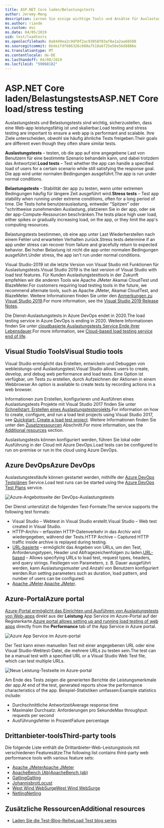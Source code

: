 ```yaml
---
title: ASP.NET Core laden/Belastungstests
author: Jeremy-Meng
description: Lernen Sie einige wichtige Tools und Ansätze für Auslastungstests und Belastungstests in ASP.NET Core-apps.
ms.author: riande
ms.custom: mvc
ms.date: 04/05/2019
uid: test/loadtests
ms.openlocfilehash: 0a8449ea2c9df0f2ac93058f03af0a1a2aa66508
ms.sourcegitcommit: 6bde1fdf686326c080a7518a6725e56e56d8886e
ms.translationtype: MT
ms.contentlocale: de-DE
ms.lasthandoff: 04/08/2019
ms.locfileid: "59068182"
---
```

# <a name="aspnet-core-loadstress-testing"></a><span data-ttu-id="99847-103">ASP.NET Core laden/Belastungstests</span><span class="sxs-lookup"><span data-stu-id="99847-103">ASP.NET Core load/stress testing</span></span>

<span data-ttu-id="99847-104">Auslastungstests und Belastungstests sind wichtig, sicherzustellen, dass eine Web-app leistungsfähig ist und skalierbar.</span><span class="sxs-lookup"><span data-stu-id="99847-104">Load testing and stress testing are important to ensure a web app is performant and scalable.</span></span> <span data-ttu-id="99847-105">Ihre Ziele unterscheiden, obwohl sie häufig ähnliche Tests freigeben.</span><span class="sxs-lookup"><span data-stu-id="99847-105">Their goals are different even though they often share similar tests.</span></span>

<span data-ttu-id="99847-106">**Auslastungstests** &ndash; testen, ob die app auf eine angegebene Last von Benutzern für eine bestimmte Szenario behandeln kann, und dabei trotzdem das Antwortziel.</span><span class="sxs-lookup"><span data-stu-id="99847-106">**Load tests** &ndash; Test whether the app can handle a specified load of users for a certain scenario while still satisfying the response goal.</span></span> <span data-ttu-id="99847-107">Die app wird unter normalen Bedingungen ausgeführt.</span><span class="sxs-lookup"><span data-stu-id="99847-107">The app is run under normal conditions.</span></span>

<span data-ttu-id="99847-108">**Belastungstests** &ndash; Stabilität der app zu testen, wenn unter extremen Bedingungen häufig für längere Zeit ausgeführt wird.</span><span class="sxs-lookup"><span data-stu-id="99847-108">**Stress tests** &ndash; Test app stability when running under extreme conditions, often for a long period of time.</span></span> <span data-ttu-id="99847-109">Die Tests hohe benutzerauslastung, entweder "Spitzen" oder "schrittweise zunehmenden Auslastung, platzieren Sie in der app, oder sie der app-Compute-Ressourcen beschränken.</span><span class="sxs-lookup"><span data-stu-id="99847-109">The tests place high user load, either spikes or gradually increasing load, on the app, or they limit the app's computing resources.</span></span>

<span data-ttu-id="99847-110">Belastungstests bestimmen, ob eine app unter Last Wiederherstellen nach einem Fehler und erwarteten Verhalten zurück.</span><span class="sxs-lookup"><span data-stu-id="99847-110">Stress tests determine if an app under stress can recover from failure and gracefully return to expected behavior.</span></span> <span data-ttu-id="99847-111">Bei hoher Belastung ist nicht die app unter normalen Bedingungen ausgeführt.</span><span class="sxs-lookup"><span data-stu-id="99847-111">Under stress, the app isn't run under normal conditions.</span></span>

<span data-ttu-id="99847-112">Visual Studio-2019 ist die letzte Version von Visual Studio mit Funktionen für Auslastungstests.</span><span class="sxs-lookup"><span data-stu-id="99847-112">Visual Studio 2019 is the last version of Visual Studio with load test features.</span></span> <span data-ttu-id="99847-113">Für Kunden Auslastungstesttools in der Zukunft empfehlen wir die anderen Tools wie Apache JMeter Akamai CloudTest und BlazeMeter.</span><span class="sxs-lookup"><span data-stu-id="99847-113">For customers requiring load testing tools in the future, we recommend alternate tools, such as Apache JMeter, Akamai CloudTest, and BlazeMeter.</span></span> <span data-ttu-id="99847-114">Weitere Informationen finden Sie unter den [Anmerkungen zu Visual Studio 2019](/visualstudio/releases/2019/release-notes#test-tools).</span><span class="sxs-lookup"><span data-stu-id="99847-114">For more information, see the [Visual Studio 2019 Release Notes](/visualstudio/releases/2019/release-notes#test-tools).</span></span>

<span data-ttu-id="99847-115">Die Dienst-Auslastungstests in Azure DevOps endet in 2020.</span><span class="sxs-lookup"><span data-stu-id="99847-115">The load testing service in Azure DevOps is ending in 2020.</span></span> <span data-ttu-id="99847-116">Weitere Informationen finden Sie unter [cloudbasierte Auslastungstests Service Ende ihrer Lebensdauer](https://devblogs.microsoft.com/devops/cloud-based-load-testing-service-eol/).</span><span class="sxs-lookup"><span data-stu-id="99847-116">For more information, see [Cloud-based load testing service end of life](https://devblogs.microsoft.com/devops/cloud-based-load-testing-service-eol/).</span></span>

## <a name="visual-studio-tools"></a><span data-ttu-id="99847-117">Visual Studio Tools</span><span class="sxs-lookup"><span data-stu-id="99847-117">Visual Studio tools</span></span>

<span data-ttu-id="99847-118">Visual Studio ermöglicht das Erstellen, entwickeln und Debuggen von webleistungs-und Auslastungstest.</span><span class="sxs-lookup"><span data-stu-id="99847-118">Visual Studio allows users to create, develop, and debug web performance and load tests.</span></span> <span data-ttu-id="99847-119">Eine Option ist verfügbar, um Tests zu erstellen, durch Aufzeichnen der Aktionen in einem Webbrowser.</span><span class="sxs-lookup"><span data-stu-id="99847-119">An option is available to create tests by recording actions in a web browser.</span></span>

<span data-ttu-id="99847-120">Informationen zum Erstellen, konfigurieren und Ausführen eines Auslastungstests Projekte mit Visual Studio 2017 finden Sie unter [Schnellstart: Erstellen eines Auslastungstestprojekts](/visualstudio/test/quickstart-create-a-load-test-project?view=vs-2017).</span><span class="sxs-lookup"><span data-stu-id="99847-120">For information on how to create, configure, and run a load test projects using Visual Studio 2017, see [Quickstart: Create a load test project](/visualstudio/test/quickstart-create-a-load-test-project?view=vs-2017).</span></span> <span data-ttu-id="99847-121">Weitere Informationen finden Sie unter den [Zusatzressourcen](#additional-resources) Abschnitt.</span><span class="sxs-lookup"><span data-stu-id="99847-121">For more information, see the [Additional resources](#additional-resources) section.</span></span>

<span data-ttu-id="99847-122">Auslastungstests können konfiguriert werden, führen Sie lokal oder Ausführung in der Cloud mit Azure DevOps.</span><span class="sxs-lookup"><span data-stu-id="99847-122">Load tests can be configured to run on-premise or run in the cloud using Azure DevOps.</span></span>

## <a name="azure-devops"></a><span data-ttu-id="99847-123">Azure DevOps</span><span class="sxs-lookup"><span data-stu-id="99847-123">Azure DevOps</span></span>

<span data-ttu-id="99847-124">Auslastungstestläufe können gestartet werden, mithilfe der [Azure DevOps Testplänen](/azure/devops/test/load-test/index?view=vsts) Service.</span><span class="sxs-lookup"><span data-stu-id="99847-124">Load test runs can be started using the [Azure DevOps Test Plans](/azure/devops/test/load-test/index?view=vsts) service.</span></span>

![Azure-Angebotsseite der DevOps-Auslastungstests](./load-tests/_static/azure-devops-load-test.png)

<span data-ttu-id="99847-126">Der Dienst unterstützt die folgenden Test-Formate:</span><span class="sxs-lookup"><span data-stu-id="99847-126">The service supports the following test formats:</span></span>

* <span data-ttu-id="99847-127">Visual Studio &ndash; Webtest in Visual Studio erstellt.</span><span class="sxs-lookup"><span data-stu-id="99847-127">Visual Studio &ndash; Web test created in Visual Studio.</span></span>
* <span data-ttu-id="99847-128">HTTP-Archiv &ndash; erfassten HTTP-Datenverkehr in das Archiv wird wiedergegeben, während der Tests.</span><span class="sxs-lookup"><span data-stu-id="99847-128">HTTP Archive &ndash; Captured HTTP traffic inside archive is replayed during testing.</span></span>
* <span data-ttu-id="99847-129">[URL-basierte](/azure/devops/test/load-test/get-started-simple-cloud-load-test?view=vsts) &ndash; ermöglicht das Angeben von URLs, um den Test, Anforderungstypen, Header und Abfragezeichenfolgen zu laden.</span><span class="sxs-lookup"><span data-stu-id="99847-129">[URL-based](/azure/devops/test/load-test/get-started-simple-cloud-load-test?view=vsts) &ndash; Allows specifying URLs to load test, request types, headers, and query strings.</span></span> <span data-ttu-id="99847-130">Festlegen von Parametern, z. B. Dauer ausgeführt werden, kann Auslastungsmuster und Anzahl von Benutzern konfiguriert werden.</span><span class="sxs-lookup"><span data-stu-id="99847-130">Run setting parameters such as duration, load pattern, and number of users can be configured.</span></span>
* <span data-ttu-id="99847-131">[Apache JMeter](https://jmeter.apache.org/).</span><span class="sxs-lookup"><span data-stu-id="99847-131">[Apache JMeter](https://jmeter.apache.org/).</span></span>

## <a name="azure-portal"></a><span data-ttu-id="99847-132">Azure-Portal</span><span class="sxs-lookup"><span data-stu-id="99847-132">Azure portal</span></span>

<span data-ttu-id="99847-133">[Azure-Portal ermöglicht das Einrichten und Ausführen von Auslastungstests von Web-apps](/azure/devops/test/load-test/app-service-web-app-performance-test?view=vsts) direkt aus der **Leistung** App Service im Azure-Portal auf der Registerkarte.</span><span class="sxs-lookup"><span data-stu-id="99847-133">[Azure portal allows setting up and running load testing of web apps](/azure/devops/test/load-test/app-service-web-app-performance-test?view=vsts) directly from the **Performance** tab of the App Service in Azure portal.</span></span>

![Azure App Service im Azure-portal](./load-tests/_static/azure-appservice-perf-test.png)

<span data-ttu-id="99847-135">Der Test kann einen manuellen Test mit einer angegebenen URL oder eine Visual Studio-Webtest-Datei, die mehrere URLs zu testen sein.</span><span class="sxs-lookup"><span data-stu-id="99847-135">The test can be a manual test with a specified URL or a Visual Studio Web Test file, which can test multiple URLs.</span></span>

![Neue Leistung-Testseite im Azure-portal](./load-tests/_static/azure-appservice-perf-test-config.png)

<span data-ttu-id="99847-137">Am Ende des Tests zeigen die generierten Berichte die Leistungsmerkmale der app.</span><span class="sxs-lookup"><span data-stu-id="99847-137">At end of the test, generated reports show the performance characteristics of the app.</span></span> <span data-ttu-id="99847-138">Beispiel-Statistiken umfassen:</span><span class="sxs-lookup"><span data-stu-id="99847-138">Example statistics include:</span></span>

* <span data-ttu-id="99847-139">Durchschnittliche Antwortzeit</span><span class="sxs-lookup"><span data-stu-id="99847-139">Average response time</span></span>
* <span data-ttu-id="99847-140">Maximaler Durchsatz: Anforderungen pro Sekunde</span><span class="sxs-lookup"><span data-stu-id="99847-140">Max throughput: requests per second</span></span>
* <span data-ttu-id="99847-141">Ausführungsfehler in Prozent</span><span class="sxs-lookup"><span data-stu-id="99847-141">Failure percentage</span></span>

## <a name="third-party-tools"></a><span data-ttu-id="99847-142">Drittanbieter-tools</span><span class="sxs-lookup"><span data-stu-id="99847-142">Third-party tools</span></span>

<span data-ttu-id="99847-143">Die folgende Liste enthält die Drittanbieter-Web-Leistungstools mit verschiedenen Featuresätze:</span><span class="sxs-lookup"><span data-stu-id="99847-143">The following list contains third-party web performance tools with various feature sets:</span></span>

* [<span data-ttu-id="99847-144">Apache JMeter</span><span class="sxs-lookup"><span data-stu-id="99847-144">Apache JMeter</span></span>](https://jmeter.apache.org/)
* [<span data-ttu-id="99847-145">ApacheBench (Ab)</span><span class="sxs-lookup"><span data-stu-id="99847-145">ApacheBench (ab)</span></span>](https://httpd.apache.org/docs/2.4/programs/ab.html)
* [<span data-ttu-id="99847-146">Gatling</span><span class="sxs-lookup"><span data-stu-id="99847-146">Gatling</span></span>](https://gatling.io/)
* [<span data-ttu-id="99847-147">Johannisbrot</span><span class="sxs-lookup"><span data-stu-id="99847-147">Locust</span></span>](https://locust.io/)
* [<span data-ttu-id="99847-148">West Wind WebSurge</span><span class="sxs-lookup"><span data-stu-id="99847-148">West Wind WebSurge</span></span>](http://websurge.west-wind.com/)
* [<span data-ttu-id="99847-149">Netling</span><span class="sxs-lookup"><span data-stu-id="99847-149">Netling</span></span>](https://github.com/hallatore/Netling)

## <a name="additional-resources"></a><span data-ttu-id="99847-150">Zusätzliche Ressourcen</span><span class="sxs-lookup"><span data-stu-id="99847-150">Additional resources</span></span>

* [<span data-ttu-id="99847-151">Laden Sie die Test-Blog-Reihe</span><span class="sxs-lookup"><span data-stu-id="99847-151">Load Test blog series</span></span>](https://blogs.msdn.microsoft.com/charles_sterling/2015/06/01/load-test-series-part-i-creating-web-performance-tests-for-a-load-test/)
